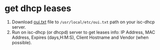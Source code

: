 get dhcp leases
===============

1. Download [oui.txt](https://standards-oui.ieee.org/) file to `/usr/local/etc/oui.txt` path on your isc-dhcp server.
2. Run on isc-dhcp (or dhcpd) server to get leases info: IP Address, MAC Address, Expires (days,H:M:S), Client Hostname
and Vendor (when possible).
